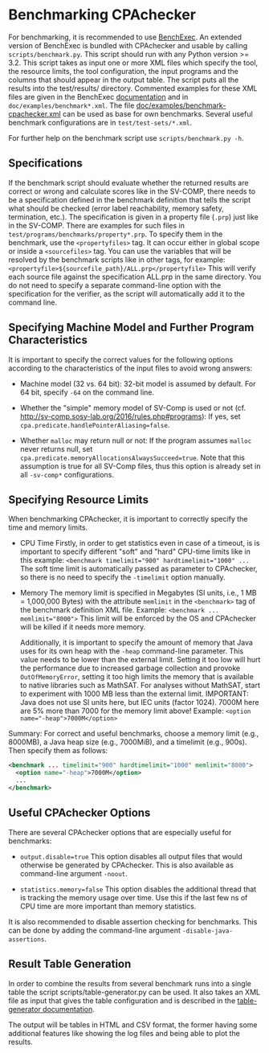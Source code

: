 Benchmarking CPAchecker
=======================

For benchmarking, it is recommended to use
[BenchExec](https://github.com/dbeyer/benchexec).
An extended version of BenchExec is bundled with CPAchecker
and usable by calling `scripts/benchmark.py`.
This script should run with any Python version >= 3.2.
This script takes as input one or more XML files which specify the tool,
the resource limits, the tool configuration, the input programs
and the columns that should appear in the output table.
The script puts all the results into the test/results/ directory.
Commented examples for these XML files are given in the BenchExec 
[documentation](https://github.com/dbeyer/benchexec/tree/master/doc)
and in `doc/examples/benchmark*.xml`.
The file [doc/examples/benchmark-cpachecker.xml](doc/examples/benchmark-cpachecker.xml)
can be used as base for own benchmarks.
Several useful benchmark configurations are in `test/test-sets/*.xml`.

For further help on the benchmark script use `scripts/benchmark.py -h`.

Specifications
--------------
If the benchmark script should evaluate whether the returned results
are correct or wrong and calculate scores like in the SV-COMP,
there needs to be a specification defined in the benchmark definition
that tells the script what should be checked (error label reachability,
memory safety, termination, etc.).
The specification is given in a property file (`.prp`) just like in the SV-COMP.
There are examples for such files in `test/programs/benchmarks/property*.prp`.
To specify them in the benchmark, use the `<propertyfiles>` tag.
It can occur either in global scope or inside a `<sourcefiles>` tag.
You can use the variables that will be resolved by the benchmark scripts
like in other tags, for example:
`<propertyfile>${sourcefile_path}/ALL.prp</propertyfile>`
This will verify each source file against the specification ALL.prp
in the same directory.
You do not need to specify a separate command-line option
with the specification for the verifier,
as the script will automatically add it to the command line.

Specifying Machine Model and Further Program Characteristics
------------------------------------------------------------

It is important to specify the correct values for the following options
according to the characteristics of the input files to avoid wrong answers:

- Machine model (32 vs. 64 bit):
  32-bit model is assumed by default.
  For 64 bit, specify `-64` on the command line.

- Whether the "simple" memory model of SV-Comp is used or not
  (cf. http://sv-comp.sosy-lab.org/2016/rules.php#programs):
  If yes, set `cpa.predicate.handlePointerAliasing=false`.

- Whether `malloc` may return null or not:
  If the program assumes `malloc` never returns null,
  set `cpa.predicate.memoryAllocationsAlwaysSucceed=true`.
  Note that this assumption is true for all SV-Comp files,
  thus this option is already set in all `-sv-comp*` configurations.


Specifying Resource Limits
--------------------------
When benchmarking CPAchecker, it is important to correctly specify
the time and memory limits.

- CPU Time
  Firstly, in order to get statistics even in case of a timeout,
  is is important to specify different "soft" and "hard" CPU-time limits
  like in this example:
  `<benchmark timelimit="900" hardtimelimit="1000" ...`
  The soft time limit is automatically passed as parameter to CPAchecker,
  so there is no need to specify the `-timelimit` option manually.

- Memory
  The memory limit is specified in Megabytes
  (SI units, i.e., 1 MB = 1,000,000 Bytes)
  with the attribute `memlimit` in the `<benchmark>` tag
  of the benchmark definition XML file. Example:
  `<benchmark ... memlimit="8000">`
  This limit will be enforced by the OS
  and CPAchecker will be killed if it needs more memory.

  Additionally, it is important to specify the amount of memory
  that Java uses for its own heap with the `-heap` command-line parameter.
  This value needs to be lower than the external limit.
  Setting it too low will hurt the performance due to increased garbage collection
  and provoke `OutOfMemoryError`,
  setting it too high limits the memory that is available to native libraries
  such as MathSAT.
  For analyses without MathSAT,
  start to experiment with 1000 MB less than the external limit.
  IMPORTANT: Java does not use SI units here, but IEC units (factor 1024).
  7000M here are 5% more than 7000 for the memory limit above!
  Example:
  `<option name="-heap">7000M</option>`

Summary:
For correct and useful benchmarks, choose a memory limit (e.g., 8000MB),
a Java heap size (e.g., 7000MiB), and a timelimit (e.g., 900s).
Then specify them as follows:

```xml
<benchmark ... timelimit="900" hardtimelimit="1000" memlimit="8000">
  <option name="-heap">7000M</option>
  ...
</benchmark>
```


Useful CPAchecker Options
-------------------------
There are several CPAchecker options that are especially useful for benchmarks:

- `output.disable=true`
  This option disables all output files that would otherwise be
  generated by CPAchecker.
  This is also available as command-line argument `-noout`.

- `statistics.memory=false`
  This option disables the additional thread that is tracking
  the memory usage over time.
  Use this if the last few ns of CPU time
  are more important than memory statistics.

It is also recommended to disable assertion checking for benchmarks.
This can be done by adding the command-line argument `-disable-java-assertions`.


Result Table Generation
-----------------------
In order to combine the results from several benchmark runs into
a single table the script scripts/table-generator.py can be used.
It also takes an XML file as input that gives the table configuration
and is described in the
[table-generator documentation](https://github.com/dbeyer/benchexec/blob/master/doc/table-generator.md).

The output will be tables in HTML and CSV format,
the former having some additional features like showing the log files
and being able to plot the results.
